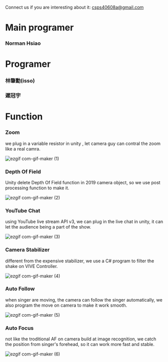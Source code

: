 Connect us if you are interesting about it:
csps40608a@gmail.com
# Main programer
### Norman Hsiao
# Programer
### 林肇勳(isso)
### 遲冠宇

# Function
### Zoom
we plug in a variable resistor in unity , let camera guy can contral the zoom like a real camra.

![ezgif com-gif-maker (1)](https://user-images.githubusercontent.com/42707843/113886745-80484880-97f3-11eb-92c8-768499ad3ba0.gif)
### Depth Of Field
Unity delete Depth Of Field function in 2019 camera object, so we use post processing function to make it.

![ezgif com-gif-maker (2)](https://user-images.githubusercontent.com/42707843/113887237-e92fc080-97f3-11eb-8af0-bc5bd10c9c4a.gif)
### YouTube Chat
using YouTube live stream API v3, we can plug in the live chat in unity, it can let the audience being a part of the show.

![ezgif com-gif-maker (3)](https://user-images.githubusercontent.com/42707843/113887447-12e8e780-97f4-11eb-8919-aaff39ad7ce5.gif)
### Camera Stabilizer
different from the expensive stabilizer, we use a C# program to filter the shake on VIVE Controller.

![ezgif com-gif-maker (4)](https://user-images.githubusercontent.com/42707843/113887646-40ce2c00-97f4-11eb-9672-d737b5fe1804.gif)
### Auto Follow
when singer are moving, the camera can follow the singer automatically, we also program the move on camera to make it work smooth.

![ezgif com-gif-maker (5)](https://user-images.githubusercontent.com/42707843/113887911-75da7e80-97f4-11eb-91c8-d7db6fe7babb.gif)
### Auto Focus
not like the troditional AF on camera build at image recognition, we catch the position from singer's forehead, so it can work more fast and stable.

![ezgif com-gif-maker (6)](https://user-images.githubusercontent.com/42707843/113888144-a5898680-97f4-11eb-8176-a71682430105.gif)

